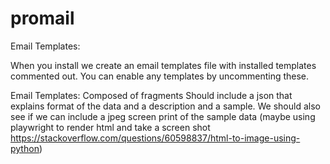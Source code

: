 # promail

Email Templates:

 When you install we create an email templates file with installed templates commented out. You can enable any templates by uncommenting these.

Email Templates:
    Composed of fragments
    Should include a json that explains format of the data and a description and a sample. We should also see if we can include a jpeg screen print of the sample data (maybe using playwright to render html and take a screen shot https://stackoverflow.com/questions/60598837/html-to-image-using-python)

